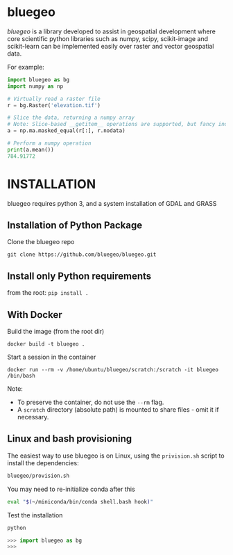 # bluegeo

_bluegeo_ is a library developed to assist in geospatial development where core scientific python libraries
such as numpy, scipy, scikit-image and scikit-learn can be implemented easily over raster and vector geospatial
data.

For example:

```python
import bluegeo as bg
import numpy as np

# Virtually read a raster file
r = bg.Raster('elevation.tif')

# Slice the data, returning a numpy array
# Note: Slice-based __getitem__ operations are supported, but fancy indexing is not
a = np.ma.masked_equal(r[:], r.nodata)

# Perform a numpy operation
print(a.mean())
784.91772
```

# INSTALLATION

bluegeo requires python 3, and a system installation of GDAL and GRASS

## Installation of Python Package

Clone the bluegeo repo

`git clone https://github.com/bluegeo/bluegeo.git`

## Install only Python requirements

from the root:
`pip install .`

## With Docker

Build the image (from the root dir)

`docker build -t bluegeo .`

Start a session in the container

```
docker run --rm -v /home/ubuntu/bluegeo/scratch:/scratch -it bluegeo /bin/bash
```

Note:

- To preserve the container, do not use the `--rm` flag.
- A `scratch` directory (absolute path) is mounted to share files - omit it if necessary.

## Linux and bash provisioning

The easiest way to use bluegeo is on Linux, using the `privision.sh` script to install the dependencies:

```bash
bluegeo/provision.sh
```

You may need to re-initialize conda after this

```bash
eval "$(~/miniconda/bin/conda shell.bash hook)"
```

Test the installation

```bash
python
```

```python
>>> import bluegeo as bg
>>>
```
